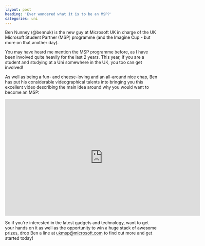 ```yaml
---
layout: post
heading: 'Ever wondered what it is to be an MSP?'
categories: uni
---
```


Ben Nunney (@bennuk) is the new guy at Microsoft UK in charge of the UK Microsoft Student Partner (MSP) programme (and the Imagine Cup - but more on that another day).

You may have heard me mention the MSP programme before, as I have been involved quite heavily for the last 2 years. This year, if you are a student and studying at a Uni somewhere in the UK, you too can get involved!

As well as being a fun- and cheese-loving and an all-around nice chap, Ben has put his considerable videographical talents into bringing you this excellent video describing the main idea around why you would want to become an MSP:

<span class="youtube"><iframe title="YouTube video player" class="youtube-player" type="text/html" width="640" height="385" src="http://www.youtube.com/embed/zahyGgxXTjY?wmode=transparent&amp;fs=1&amp;hl=en&amp;modestbranding=1&amp;iv_load_policy=3&amp;showsearch=0&amp;rel=0&amp;theme=dark&amp;hd=1" frameborder="0" allowfullscreen=""> </iframe></span>

So if you're interested in the latest gadgets and technology, want to get your hands on it as well as the opportunity to win a huge stack of awesome prizes, drop Ben a line at [ukmsp@microsoft.com](mailto:ukmsp@microsoft.com) to find out more and get started today!
